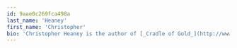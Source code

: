 ```yaml
---
id: 9aae0c269fca498a
last_name: 'Heaney'
first_name: 'Christopher'
bio: 'Christopher Heaney is the author of [_Cradle of Gold_](http://www.amazon.com/exec/obidos/asin/0230112048/ref=nosim/clionautics-20) (Palgrave Macmillan 2010), a Doctoral Fellow at the University of Texas at Austin, and a co-founder of Backlist.'
---
```

